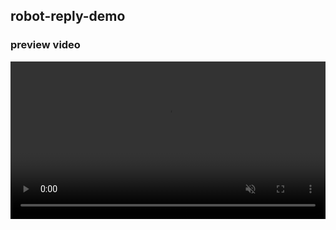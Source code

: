 
## robot-reply-demo

### preview video
 <video src="./assets/屏幕录制2024-05-08 08.07.34.mov" controls="controls" autoplay="autoplay" muted="muted" loop="loop"   style="width:100%;">